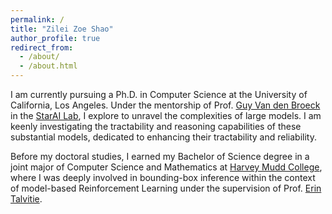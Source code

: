 ```yaml
---
permalink: /
title: "Zilei Zoe Shao"
author_profile: true
redirect_from: 
  - /about/
  - /about.html
---
```


I am currently pursuing a Ph.D. in Computer Science at the University of California, Los Angeles. Under the mentorship of Prof. [Guy Van den Broeck](https://web.cs.ucla.edu/~guyvdb/) in the [StarAI Lab](http://starai.cs.ucla.edu/members/), I explore to unravel the complexities of large models. I am keenly investigating the tractability and reasoning capabilities of these substantial models, dedicated to enhancing their tractability and reliability.

Before my doctoral studies, I earned my Bachelor of Science degree in a joint major of Computer Science and Mathematics at [Harvey Mudd College](https://www.hmc.edu), where I was deeply involved in bounding-box inference within the context of model-based Reinforcement Learning under the supervision of Prof. [Erin Talvitie](https://sites.google.com/g.hmc.edu/erinjtalvitie).
